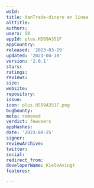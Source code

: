 ```yaml
---
wsId: 
title: XanTrade-dinero en línea
altTitle: 
authors: 
users: 50
appId: plus.H589A351F
appCountry: 
released: '2023-03-29'
updated: '2023-04-18'
version: '2.0.1'
stars: 
ratings: 
reviews: 
size: 
website: 
repository: 
issue: 
icon: plus.H589A351F.png
bugbounty: 
meta: removed
verdict: fewusers
appHashes: 
date: '2023-08-25'
signer: 
reviewArchive: 
twitter: 
social: 
redirect_from: 
developerName: KieleAvingt
features: 

---
```


